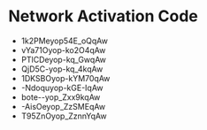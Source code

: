 # Network Activation Code
* 1k2PMeyop54E_oQqAw
* vYa71Oyop-ko2O4qAw
* PTlCDeyop-kq_GwqAw
* QjD5C-yop-kq_4kqAw
* 1DKSBOyop-kYM70qAw
* -Ndoquyop-kGE-IqAw
* bote--yop_Zxx9kqAw
* -AisOeyop_ZzSMEqAw
* T95ZnOyop_ZznnYqAw